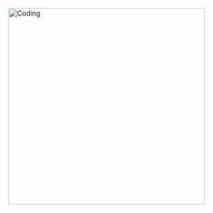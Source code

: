 <img align="right" alt="Coding" width="400" src="https://media.tumblr.com/tumblr_m486699b2o1r79k32.gif">

